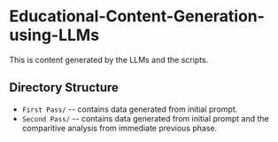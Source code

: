 # Educational-Content-Generation-using-LLMs

This is content generated by the LLMs and the scripts.

## Directory Structure

- `First Pass/` -- contains data generated from initial prompt.
- `Second Pass/` -- contains data generated from initial prompt and the comparitive analysis from immediate previous phase.
